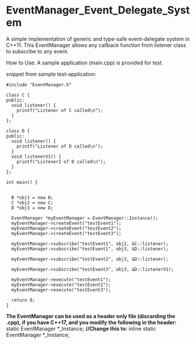 # EventManager_Event_Delegate_System

A simple implementation of generic and type-safe event-delegate system in C++11.
This EventManager allows any callback function from listener class to subscribe to any event.


How to Use:
A sample application (main.cpp) is provided for test.

snippet from sample test-application:
```
#include "EventManager.h"

class C {
public:
  void listener() {
    printf("Listener of C called\n");
  }
};

class D {
public:
  void listener() {
    printf("Listener of D called\n");
  }
  void listenerV1() {
    printf("Listener2 of D called\n");
  }
};

int main() {

  
  B *obj1 = new B;
  C *obj2 = new C;
  D *obj3 = new D;
  
  EventManager *myEventManager = EventManager::Instance();
  myEventManager->createEvent("testEvent1");
  myEventManager->createEvent("testEvent2");  
  myEventManager->createEvent("testEvent3");  

  myEventManager->subscribe("testEvent1", obj2, &C::listener);
  myEventManager->subscribe("testEvent1", obj3, &D::listener);
  
  myEventManager->subscribe("testEvent2", obj3, &D::listener);
  
  myEventManager->subscribe("testEvent3", obj3, &D::listenerV1);
  
  myEventManager->execute("testEvent1");
  myEventManager->execute("testEvent2");  
  myEventManager->execute("testEvent3");
  
  return 0;
}
```
**The EventManager can be used as a header only file (discarding the .cpp), if you have C++17, and you modify the following in the header:**
static EventManager *_Instance;
**//Change this to:**
inline static EventManager *_Instance;

